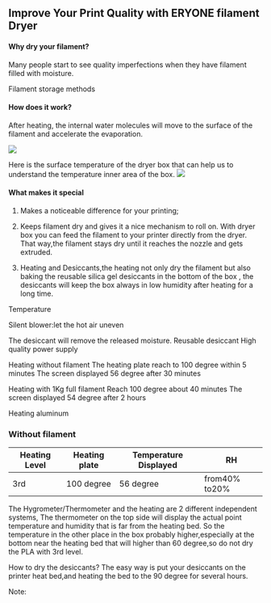 
## Improve Your Print Quality with ERYONE filament Dryer

#### Why dry your filament?

 Many people start to see quality imperfections when they have filament filled with moisture.
 
Filament storage methods   

#### How does it work?

After heating, the internal water molecules will move to the surface of the filament and accelerate the evaporation.

![](https://cdn.hackaday.io/images/9361851641898322634.jpg)

Here is the surface temperature of the dryer box that can help us to understand the temperature inner area of the box.
![](https://cdn.hackaday.io/images/104181641898330026.jpg)

#### What makes it special

1. Makes a noticeable difference for your printing; 

2. Keeps filament dry and gives it a nice mechanism to roll on.
With dryer box you can feed the filament to your printer directly from the dryer. That way,the filament stays dry until it reaches the nozzle and gets extruded.

3. Heating and Desiccants,the heating not only dry the filament but also baking the reusable silica gel desiccants in the bottom of the box , the desiccants will keep the box always in low humidity after heating for a long time.


Temperature 

Silent blower:let the hot air uneven

The desiccant will remove the released moisture. 
Reusable desiccant
High quality power supply



Heating without filament
The heating plate reach to 100 degree within 5 minutes
The screen displayed 56 degree after 30 minutes


Heating with 1Kg full filament
Reach 100 degree about 40 minutes
The screen displayed 54 degree after 2 hours

Heating aluminum

### Without filament
Heating Level |  Heating plate |	Temperature Displayed | RH
--- | --- |--- |--- 
3rd | 100 degree |	56 degree |	from40% to20%   


The Hygrometer/Thermometer and the heating are 2 different independent systems,
The thermometer on the top side will display the actual point temperature and humidity that is  far from the heating bed. So the temperature in the other place in the box probably higher,especially at the bottom near the heating bed that will higher than 60 degree,so do not dry the PLA with 3rd level.


How to dry the desiccants? The easy way is put your desiccants on the printer heat bed,and heating the bed to the 90 degree for several hours.

Note:
	 



